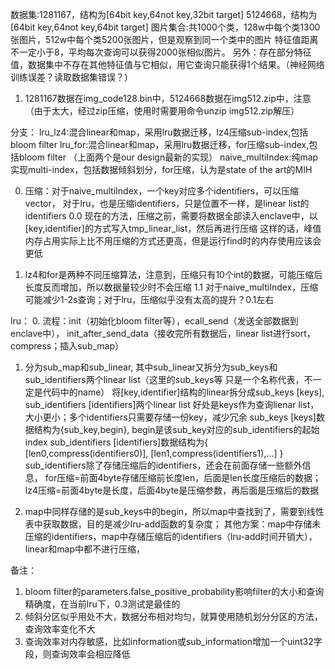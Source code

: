 


数据集:1281167，结构为[64bit key,64not key,32bit target]
       5124668，结构为[64bit key,64not key,64bit target]
        图片集合:共1000个类，128w中每个类1300张图片，512w中每个类5200张图片，但是观察到同一个类中的图片
        特征值距离不一定小于8，平均每次查询可以获得2000张相似图片。
        另外：存在部分特征值，数据集中不存在其他特征值与它相似，用它查询只能获得1个结果。（神经网络训练误差？读取数据集错误？）
        
1. 1281167数据在img_code128.bin中，5124668数据在img512.zip中，注意（由于太大，经过zip压缩，使用时需要用命令unzip img512.zip解压）

分支：
    lru_lz4:混合linear和map，采用lru数据迁移，lz4压缩sub-index,包括bloom filter
    lru_for:混合linear和map，采用lru数据迁移，for压缩sub-index,包括bloom filter
    （上面两个是our design最新的实现）
    naive_multiIndex:纯map实现multi-index，包括数据倾斜划分，for压缩，认为是state of the art的MIH

0. 压缩：对于naive_multiIndex，一个key对应多个identifiers，可以压缩vector<identifiers>，
        对于lru，也是压缩identifiers，只是位置不一样，是linear list的identifiers
0.0 现在的方法，压缩之前，需要将数据全部读入enclave中，以[key,identifier]的方式写入tmp_linear_list，然后再进行压缩
    这样的话，峰值内存占用实际上比不用压缩的方式还更高，但是运行find时的内存使用应该会更低

1. lz4和for是两种不同压缩算法，注意到，压缩只有10个int的数据，可能压缩后长度反而增加，所以数据量较少时不会压缩
    1.1 对于naive_multiIndex，压缩可能减少1-2s查询；对于lru，压缩似乎没有太高的提升？0.1左右

lru：
0. 流程：init（初始化bloom filter等），ecall_send（发送全部数据到enclave中），
        init_after_send_data（接收完所有数据后，linear list进行sort，compress；插入sub_map）

1. 分为sub_map和sub_linear, 其中sub_linear又拆分为sub_keys和sub_identifiers两个linear list（这里的sub_keys等 只是一个名称代表，不一定是代码中的name）
    将[key,identifier]结构的linear拆分成sub_keys [keys], sub_identifiers [identifiers]两个linear list
    好处是keys作为查询lienar list，大小更小；多个identifiers只需要存储一份key，减少冗余
    sub_keys [keys]数据结构为{sub_key,begin}, begin是该sub_key对应的sub_identifiers的起始index
    sub_identifiers [identifiers]数据结构为{ [len0,compress(identifiers0)], [len1,compress(identifiers1),...] }
        sub_identifiers除了存储压缩后的identifiers，还会在前面存储一些额外信息，
        for压缩=前面4byte存储压缩前长度len，后面是len长度压缩后的数据；lz4压缩=前面4byte是长度，后面4byte是压缩参数，再后面是压缩后的数据

2. map中同样存储的是sub_keys中的begin，所以map中查找到了，需要到线性表中获取数据，目的是减少lru-add函数的复杂度；
    其他方案：map中存储未压缩的identifiers，map中存储压缩后的identifiers（lru-add时间开销大），linear和map中都不进行压缩，


备注：
1. bloom filter的parameters.false_positive_probability影响filter的大小和查询精确度，在当前lru下，0.3测试是最佳的
2. 倾斜分区似乎用处不大，数据分布相对均匀，就算使用随机划分分区的方法，查询效率变化不大
3. 查询效率对内存敏感，比如information或sub_information增加一个uint32字段，则查询效率会相应降低